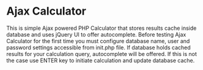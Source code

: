 Ajax Calculator
===============

This is simple Ajax powered PHP Calculator that stores results cache inside database and 
uses jQuery UI to offer autocomplete. Before testing Ajax Calculator for the
first time you must configure database name, user and password settings accessible
from init.php file. If database holds cached results for your calculation query, 
autocomplete will be offered. If this is not the case use ENTER key to initiate calculation
and update database cache.
